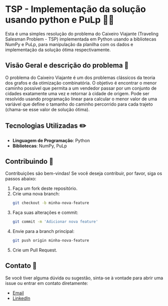 # TSP - Implementação da solução usando python e PuLp 🚵‍♂️
Esta é uma simples resolução do problema do Caixeiro Viajante (Traveling Salesman Problem - TSP) implementada em Python usando a bibliotecas NumPy e PuLp, para manipulação da planilha com os dados e implementação da solução ótima respectivamente.

## Visão Geral e descrição do problema 👀

O problema do Caixeiro Viajante é um dos problemas clássicos da teoria dos grafos e da otimização combinatória. O objetivo é encontrar o menor caminho possível que permita a um vendedor passar por um conjunto de cidades exatamente uma vez e retornar à cidade de origem. Pode ser resolvido usando programação linear para calcular o menor valor de uma variável que define o tamanho do caminho percorrido para cada trajeto (chama-se esse valor de solução ótima).

## Tecnologias Utilizadas ✏️

- **Linguagem de Programação**: Python
- **Bibliotecas**: NumPy, PuLp

## Contribuindo 🫴

Contribuições são bem-vindas! Se você deseja contribuir, por favor, siga os passos abaixo:

1. Faça um fork deste repositório.
2. Crie uma nova branch:
   ```bash
   git checkout -b minha-nova-feature
   ```
3. Faça suas alterações e commit:
   ```bash
   git commit -m 'Adicionar nova feature'
   ```
4. Envie para a branch principal:
   ```bash
   git push origin minha-nova-feature
   ```
5. Crie um Pull Request.

## Contato 📳

Se você tiver alguma dúvida ou sugestão, sinta-se à vontade para abrir uma issue ou entrar em contato diretamente:

- [Email](mailto:matheusmello225@gmail.com)
- [LinkedIn](www.linkedin.com/in/matheus-silva-ggn1089)
